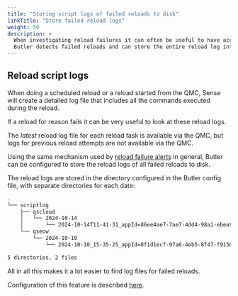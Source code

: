 ```yaml
---
title: "Storing script logs of failed reloads to disk"
linkTitle: "Store failed reload logs"
weight: 50
description: >
  When investigating reload failures it can often be useful to have access to the entire reload log.<br>
  Butler detects failed reloads and can store the entire reload log into easy to find and analyze files on disk.
---
```


## Reload script logs

When doing a scheduled reload or a reload started from the QMC, Sense will create a detailed log file that includes all the commands executed during the reload.

If a reload for reason fails it can be very useful to look at these reload logs.

The _latest_ reload log file for each reload task is available via the QMC, but logs for previous reload attempts are not available via the QMC.

Using the same mechanism used by [reload failure alerts](/docs/concepts/alert-emails/) in general, Butler can be configured to store the reload logs of all failed reloads to disk.

The reload logs are stored in the directory configured in the Butler config file, with separate directories for each date:

```bash
.
└── scriptlog
    ├── qscloud
    │   └── 2024-10-14
    │       └── 2024-10-14T11-41-31_appId=86ee4ae7-7ae7-4dd4-98a1-ebea989f78fb_reloadId=670d0369dededd0781e18ade.log
    └── qseow
        └── 2024-10-10
            └── 2024-10-10_15-35-25_appId=8f1d1ecf-97a6-4eb5-8f47-f9156300b854_taskId=22b106a8-e7ed-4466-b700-014f060bef16.log

5 directories, 2 files
```

All in all this makes it a lot easier to find log files for failed reloads.

Configuration of this feature is described [here](/docs/getting-started/setup/reload-script-logs/).

